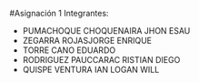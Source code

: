 #Asignación 1
Integrantes:
- PUMACHOQUE CHOQUENAIRA JHON ESAU
- ZEGARRA ROJASJORGE ENRIQUE
- TORRE CANO EDUARDO
- RODRIGUEZ PAUCCARAC RISTIAN DIEGO
- QUISPE VENTURA IAN LOGAN WILL
